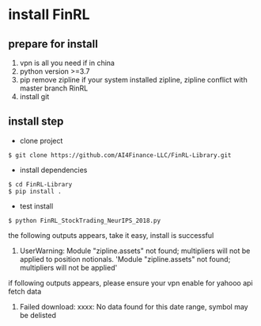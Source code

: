 # install FinRL

## prepare for install
1. vpn is all you need if in china
2. python version >=3.7
3. pip remove zipline if your system installed zipline, zipline conflict with master branch RinRL
4. install git

## install step 
*  clone project 
```
$ git clone https://github.com/AI4Finance-LLC/FinRL-Library.git
```
*  install dependencies
```
$ cd FinRL-Library
$ pip install .
```
* test install
```
$ python FinRL_StockTrading_NeurIPS_2018.py
```
the following outputs appears, take it easy, install is successful
1. UserWarning: Module "zipline.assets" not found; multipliers will not be applied to position notionals.
  'Module "zipline.assets" not found; multipliers will not be applied'
  
if following outputs appears, please ensure your vpn enable for yahooo api fetch data
1. Failed download: 
 xxxx: No data found for this date range, symbol may be delisted

